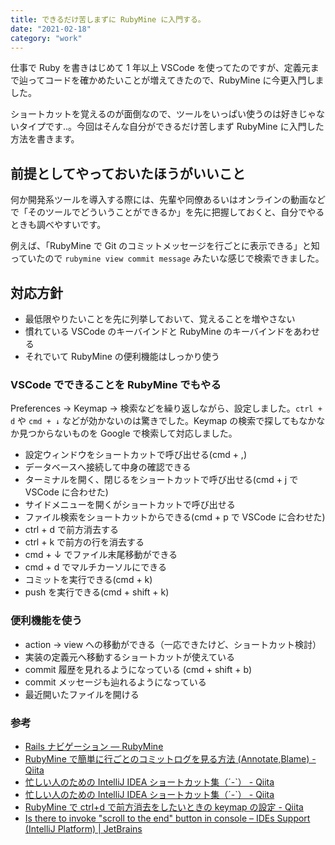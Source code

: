 ```yaml
---
title: できるだけ苦しまずに RubyMine に入門する。
date: "2021-02-18"
category: "work"
---
```


仕事で Ruby を書きはじめて 1 年以上 VSCode を使ってたのですが、定義元まで辿ってコードを確かめたいことが増えてきたので、RubyMine に今更入門しました。

ショートカットを覚えるのが面倒なので、ツールをいっぱい使うのは好きじゃないタイプです..。今回はそんな自分ができるだけ苦しまず RubyMine に入門した方法を書きます。

## 前提としてやっておいたほうがいいこと

何か開発系ツールを導入する際には、先輩や同僚あるいはオンラインの動画などで「そのツールでどういうことができるか」を先に把握しておくと、自分でやるときも調べやすいです。

例えば、「RubyMine で Git のコミットメッセージを行ごとに表示できる」と知っていたので `rubymine view commit message` みたいな感じで検索できました。

## 対応方針

- 最低限やりたいことを先に列挙しておいて、覚えることを増やさない
- 慣れている VSCode のキーバインドと RubyMine のキーバインドをあわせる
- それでいて RubyMine の便利機能はしっかり使う

### VSCode でできることを RubyMine でもやる

Preferences → Keymap → 検索などを繰り返しながら、設定しました。`ctrl + d` や `cmd + ↓` などが効かないのは驚きでした。Keymap の検索で探してもなかなか見つからないものを Google で検索して対応しました。

- 設定ウィンドウをショートカットで呼び出せる(cmd + ,)
- データベースへ接続して中身の確認できる
- ターミナルを開く、閉じるをショートカットで呼び出せる(cmd + j で VSCode に合わせた)
- サイドメニューを開くがショートカットで呼び出せる
- ファイル検索をショートカットからできる(cmd + p で VSCode に合わせた)
- ctrl + d で前方消去する
- ctrl + k で前方の行を消去する
- cmd + ↓ でファイル末尾移動ができる
- cmd + d でマルチカーソルにできる
- コミットを実行できる(cmd + k)
- push を実行できる(cmd + shift + k)

### 便利機能を使う

- action → view への移動ができる（一応できたけど、ショートカット検討）
- 実装の定義元へ移動するショートカットが使えている
- commit 履歴を見れるようになっている (cmd + shift + b)
- commit メッセージも辿れるようになっている
- 最近開いたファイルを開ける

### 参考

- [Rails ナビゲーション — RubyMine](https://pleiades.io/help/ruby/product-specific-navigation.html#navigate_shortcut)
- [RubyMine で簡単に行ごとのコミットログを見る方法 (Annotate,Blame) - Qiita](https://qiita.com/spring_aki/items/04c229a771e44396c4fd)
- [忙しい人のための IntelliJ IDEA ショートカット集（´-`） - Qiita](https://qiita.com/yoppe/items/f7cbeb825c071691d3f2#-%E6%9C%80%E8%BF%91%E9%96%8B%E3%81%84%E3%81%9F%E3%83%95%E3%82%A1%E3%82%A4%E3%83%AB%E3%82%92%E8%A1%A8%E7%A4%BArecent-files)
- [忙しい人のための IntelliJ IDEA ショートカット集（´-`） - Qiita](https://qiita.com/yoppe/items/f7cbeb825c071691d3f2#-%E3%83%9E%E3%83%AB%E3%83%81%E3%82%AB%E3%83%BC%E3%82%BD%E3%83%ABadd-selection-for-next-occurrence)
- [RubyMine で ctrl+d で前方消去をしたいときの keymap の設定 - Qiita](https://qiita.com/sukebeeeeei/items/456acd50f2256861334d)
- [Is there to invoke "scroll to the end" button in console – IDEs Support (IntelliJ Platform) | JetBrains](https://intellij-support.jetbrains.com/hc/en-us/community/posts/206111519-Is-there-to-invoke-scroll-to-the-end-button-in-console)
